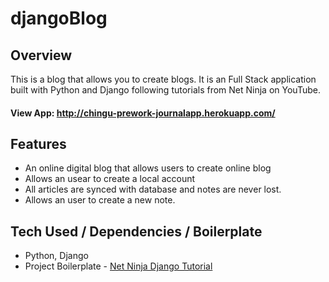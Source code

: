 # djangoBlog

## Overview

This is a blog that allows you to create blogs. It is an Full Stack application built with Python and Django following tutorials from Net Ninja on YouTube.

#### View App: http://chingu-prework-journalapp.herokuapp.com/

## Features

* An online digital blog that allows users to create online blog
* Allows an usear to create a local account
* All articles are synced with database and notes are never lost.
* Allows an user to create a new note.

## Tech Used / Dependencies / Boilerplate

* Python, Django
* Project Boilerplate - [Net Ninja Django Tutorial](https://github.com/iamshaunjp/django-playlist)
